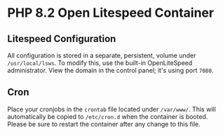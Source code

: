 # PHP 8.2 Open Litespeed Container

## Litespeed Configuration
All configuration is stored in a separate, persistent, volume under `/usr/local/lsws`. To modify this, use the built-in OpenLiteSpeed administrator. View the domain in the control panel; it's using port `7080`.

## Cron
Place your cronjobs in the `crontab` file located under `/var/www/`. This will automatically be copied to `/etc/cron.d` when the container is booted. Please be sure to restart the container after any change to this file.